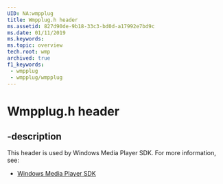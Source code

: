 ```yaml
---
UID: NA:wmpplug
title: Wmpplug.h header
ms.assetid: 827d90de-9b18-33c3-bd0d-a17992e7bd9c
ms.date: 01/11/2019
ms.keywords: 
ms.topic: overview
tech.root: wmp
archived: true
f1_keywords:
 - wmpplug
 - wmpplug/wmpplug
---
```


# Wmpplug.h header


## -description

This header is used by Windows Media Player SDK. For more information, see:

- [Windows Media Player SDK](../_wmp/index.md)

